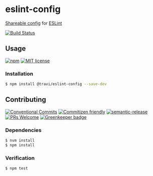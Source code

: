 # eslint-config

[Shareable config](https://eslint.org/docs/developer-guide/shareable-configs)
for [ESLint](https://eslint.org)

<!-- status badges -->
[![Build Status][ci-badge]][ci-link]

## Usage

<!-- consumer badges -->
[![npm][npm-badge]][npm-link]
[![MIT license][license-badge]][license-link]

### Installation

```sh
$ npm install @travi/eslint-config --save-dev
```

## Contributing

<!-- contribution badges -->
[![Conventional Commits][commit-convention-badge]][commit-convention-link]
[![Commitizen friendly][commitizen-badge]][commitizen-link]
[![semantic-release][semantic-release-badge]][semantic-release-link]
[![PRs Welcome][PRs-badge]][PRs-link]
[![Greenkeeper badge](https://badges.greenkeeper.io/travi/eslint-config.svg)](https://greenkeeper.io/)

### Dependencies

```sh
$ nvm install
$ npm install
```

### Verification

```sh
$ npm test
```

[npm-link]: https://www.npmjs.com/package/@travi/eslint-config
[npm-badge]: https://img.shields.io/npm/v/@travi/eslint-config.svg
[license-link]: LICENSE
[license-badge]: https://img.shields.io/github/license/travi/eslint-config.svg
[ci-link]: https://travis-ci.com/travi/eslint-config
[ci-badge]: https://img.shields.io/travis/com/travi/eslint-config/master.svg
[commit-convention-link]: https://conventionalcommits.org
[commit-convention-badge]: https://img.shields.io/badge/Conventional%20Commits-1.0.0-yellow.svg
[commitizen-link]: http://commitizen.github.io/cz-cli/
[commitizen-badge]: https://img.shields.io/badge/commitizen-friendly-brightgreen.svg
[semantic-release-link]: https://github.com/semantic-release/semantic-release
[semantic-release-badge]: https://img.shields.io/badge/%20%20%F0%9F%93%A6%F0%9F%9A%80-semantic--release-e10079.svg
[PRs-link]: http://makeapullrequest.com
[PRs-badge]: https://img.shields.io/badge/PRs-welcome-brightgreen.svg
